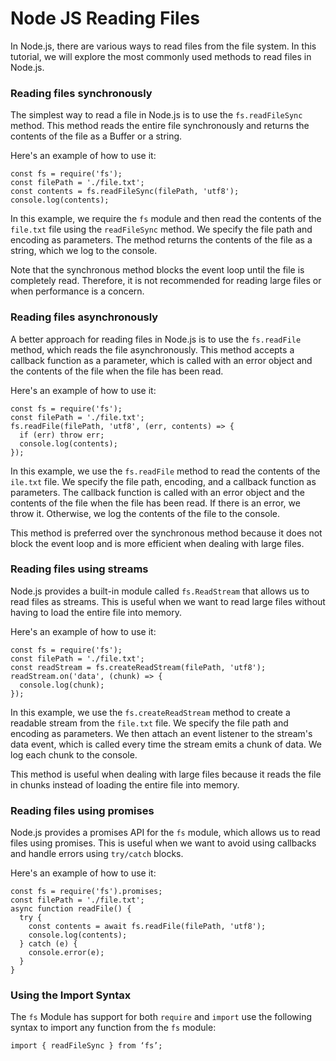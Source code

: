 # Node JS Reading Files
In Node.js, there are various ways to read files from the file system. In this tutorial, we will explore the most commonly used methods to read files in Node.js.

### Reading files synchronously
The simplest way to read a file in Node.js is to use the `fs.readFileSync` method. This method reads the entire file synchronously and returns the contents of the file as a Buffer or a string.

Here's an example of how to use it:
```
const fs = require('fs');
const filePath = './file.txt';
const contents = fs.readFileSync(filePath, 'utf8');
console.log(contents);
```
In this example, we require the `fs` module and then read the contents of the `file.txt` file using the `readFileSync` method. We specify the file path and encoding as parameters. The method returns the contents of the file as a string, which we log to the console.

Note that the synchronous method blocks the event loop until the file is completely read. Therefore, it is not recommended for reading large files or when performance is a concern.

### Reading files asynchronously
A better approach for reading files in Node.js is to use the `fs.readFile` method, which reads the file asynchronously. This method accepts a callback function as a parameter, which is called with an error object and the contents of the file when the file has been read.

Here's an example of how to use it:
```
const fs = require('fs');
const filePath = './file.txt';
fs.readFile(filePath, 'utf8', (err, contents) => {
  if (err) throw err;
  console.log(contents);
});
```
In this example, we use the `fs.readFile` method to read the contents of the `ile.txt` file. We specify the file path, encoding, and a callback function as parameters. The callback function is called with an error object and the contents of the file when the file has been read. If there is an error, we throw it. Otherwise, we log the contents of the file to the console.

This method is preferred over the synchronous method because it does not block the event loop and is more efficient when dealing with large files.

### Reading files using streams
Node.js provides a built-in module called `fs.ReadStream` that allows us to read files as streams. This is useful when we want to read large files without having to load the entire file into memory.

Here's an example of how to use it:
```
const fs = require('fs');
const filePath = './file.txt';
const readStream = fs.createReadStream(filePath, 'utf8');
readStream.on('data', (chunk) => {
  console.log(chunk);
});
```
In this example, we use the `fs.createReadStream` method to create a readable stream from the `file.txt` file. We specify the file path and encoding as parameters. We then attach an event listener to the stream's data event, which is called every time the stream emits a chunk of data. We log each chunk to the console.

This method is useful when dealing with large files because it reads the file in chunks instead of loading the entire file into memory.

### Reading files using promises
Node.js provides a promises API for the `fs` module, which allows us to read files using promises. This is useful when we want to avoid using callbacks and handle errors using `try/catch` blocks.

Here's an example of how to use it:
```
const fs = require('fs').promises;
const filePath = './file.txt';
async function readFile() {
  try {
    const contents = await fs.readFile(filePath, 'utf8');
    console.log(contents);
  } catch (e) {
	console.error(e);
  }
}
```

### Using the Import Syntax
The `fs` Module has support for both `require` and `import` use the following syntax to import any function from the `fs` module:
```
import { readFileSync } from ‘fs’;
```